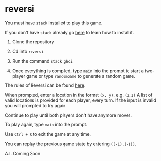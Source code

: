 # reversi

You must have `stack` installed to play this game.

If you don't have `stack` already go [here](https://docs.haskellstack.org/en/stable/README/) to learn how to install it.

1. Clone the repository 

2. Cd into `reversi`

3. Run the command `stack ghci`

4. Once everything is compiled, type `main` into the prompt to start a two-player game or type `randomGame` to generate a random game.

The rules of Reversi can be found [here](https://en.wikipedia.org/wiki/Reversi).

When prompted, enter a location in the format `(x, y)`. e.g. `(2,1)`
A list of valid locations is provided for each player, every turn.
If the input is invalid you will prompted to try again.

Continue to play until both players don't have anymore moves.

To play again, type `main` into the prompt.

Use `Ctrl + C` to exit the game at any time.

You can replay the previous game state by entering `((-1),(-1))`.

A.I. Coming Soon
